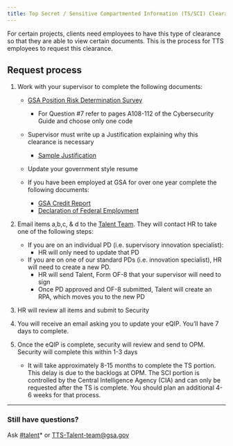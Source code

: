 ```yaml
---
title: Top Secret / Sensitive Compartmented Information (TS/SCI) Clearance
---
```


For certain projects, clients need employees to have this type of clearance so that they are able to view certain documents.  This is the process for TTS employees to request this clearance.

## Request process

1. Work with your supervisor to complete the following documents:
    * [GSA Position Risk Determination Survey](https://goo.gl/nC9D5S)
      - For Question #7 refer to pages A108-112 of the Cybersecurity Guide and choose only one code

    * Supervisor must write up a Justification explaining why this clearance is necessary
      - [Sample Justification](https://goo.gl/1baZSd)
    * Update your government style resume

    * If you have been employed at GSA for over one year complete the following documents:
      - [GSA Credit Report](https://goo.gl/GiFhBy)
      - [Declaration of Federal Employment](https://goo.gl/uzKcVn)

2. Email items a,b,c, & d to the [Talent Team](mailto:TTS-Talent-team@gsa.gov).  They will contact HR to take one of the following steps:
    * If you are on an individual PD (i.e. supervisory innovation specialist):
      - HR will only need to update that PD
    * If you are on one of our standard PDs (i.e. innovation specialist), HR will need to create a new PD.
      - HR will send Talent, Form OF-8 that your supervisor will need to sign
      - Once PD approved and OF-8 submitted, Talent will create an RPA, which moves you to the new PD

3. HR will review all items and submit to Security

4. You will receive an email asking you to update your eQIP.  You’ll have 7 days to complete.

5. Once the eQIP is complete, security will review and send to OPM.  Security will complete this within 1-3 days
    * It will take approximately 8-15 months to complete the TS portion. This delay is due to the backlogs at OPM. The SCI portion is controlled by the Central Intelligence Agency (CIA) and can only be requested after the TS is complete.  You should plan an additional 4-6 weeks for that process.

--------------------------------------------------------------------------------

### Still have questions?

Ask [#talent](https://gsa-tts.slack.com/messages/talent)* or [TTS-Talent-team@gsa.gov](mailto:TTS-Talent-team@gsa.gov)

